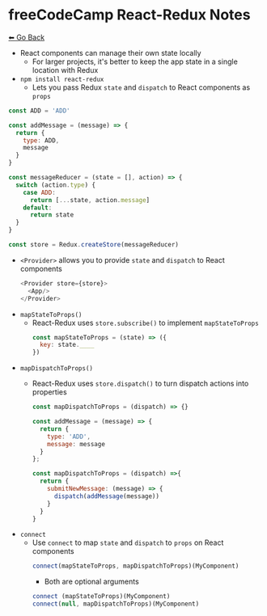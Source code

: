 # freeCodeCamp React-Redux Notes
[⬅ Go Back](../week4.md)

- React components can manage their own state locally
  - For larger projects, it's better to keep the app state in a single location with Redux
- `npm install react-redux`
  - Lets you pass Redux `state` and `dispatch` to React components as `props`

```Javascript
const ADD = 'ADD'

const addMessage = (message) => {
  return {
    type: ADD,
    message
  }
}

const messageReducer = (state = [], action) => {
  switch (action.type) {
    case ADD:
      return [...state, action.message]
    default:
      return state
  }
}

const store = Redux.createStore(messageReducer)
```
- `<Provider>` allows you to provide `state` and `dispatch` to React components
  ```Javascript
  <Provider store={store}>
    <App/>
  </Provider>
  ```
- `mapStateToProps()`
  - React-Redux uses `store.subscribe()` to implement `mapStateToProps`
    ```Javascript
    const mapStateToProps = (state) => ({
      key: state.____
    })
    ```
- `mapDispatchToProps()`
  - React-Redux uses `store.dispatch()` to turn dispatch actions into properties
    ```Javascript
    const mapDispatchToProps = (dispatch) => {}
    ```

    ```Javascript
    const addMessage = (message) => {
      return {
        type: 'ADD',
        message: message
      }
    };

    const mapDispatchToProps = (dispatch) =>{
      return {
        submitNewMessage: (message) => {
          dispatch(addMessage(message))
        }
      }
    }
    ```
- `connect`
  - Use `connect` to map `state` and `dispatch` to `props` on React components
    ```Javascript
    connect(mapStateToProps, mapDispatchToProps)(MyComponent)
    ```
    - Both are optional arguments
    ```Javascript  
    connect (mapStateToProps)(MyComponent)
    connect(null, mapDispatchToProps)(MyComponent)
    ```